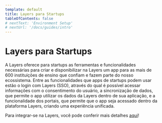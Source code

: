 ```yaml
---
template: default
title: Layers para Startups
tableOfContents: false
# nextText: 'Environment Setup'
# nextUrl: '/docs/guides/intro'
---
```


# Layers para Startups

A Layers oferece para startups as ferramentas e funcionalidades necessárias para criar e disponibilizar na Layers um app para as mais de 600 instituições de ensino que confiam e fazem parte do nosso ecossistema. Entre as funcionalidades que apps de startups podem usar estão o login com Layers (SSO), através do qual é possível acessar informações com o consentimento do usuário, a sincronização de dados, que permite o app utilizar os dados da Layers dentro de sua aplicação, e a funcionalidade dos portais, que permite que o app seja acessado dentro da plataforma Layers, criando uma experiência unificada.

Para integrar-se na Layers, você pode conferir mais detalhes [aqui](/docs/forstartups)!
